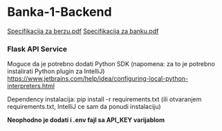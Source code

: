 # Banka-1-Backend

[Specifikacija za berzu.pdf](https://github.com/RadovanPrijic/Banka-1-Backend-Fork/files/12702605/Specifikacija.za.berzu.pdf)
[Specifikacija za banku.pdf](https://github.com/RadovanPrijic/Banka-1-Backend-Fork/files/12702606/Specifikacija.za.banku.pdf)


### Flask API Service
Moguce da je potrebno dodati Python SDK (napomena: za to je potrebno instalirati Python plugin za IntelliJ)
https://www.jetbrains.com/help/idea/configuring-local-python-interpreters.html


Dependency instalacija: pip install -r requirements.txt
(ili otvaranjem requirements.txt, IntelliJ ce sam da ponudi instalaciju)


**Neophodno je dodati i .env fajl sa API_KEY varijablom**

